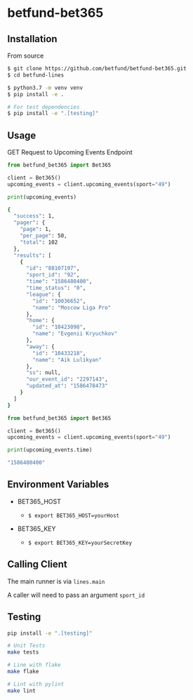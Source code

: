 # betfund-bet365

## Installation

From source
```bash
$ git clone https://github.com/betfund/betfund-bet365.git
$ cd betfund-lines

$ python3.7 -m venv venv
$ pip install -e .

# For test dependencies
$ pip install -e ".[testing]"
```

## Usage
GET Request to Upcoming Events Endpoint
```python
from betfund_bet365 import Bet365

client = Bet365()
upcoming_events = client.upcoming_events(sport="49")

print(upcoming_events)
```

```bash
{
  "success": 1,
  "pager": {
    "page": 1,
    "per_page": 50,
    "total": 102
  },
  "results": [
    {
      "id": "88107197",
      "sport_id": "92",
      "time": "1586480400",
      "time_status": "0",
      "league": {
        "id": "10036652",
        "name": "Moscow Liga Pro"
      },
      "home": {
        "id": "10423098",
        "name": "Evgenii Kryuchkov"
      },
      "away": {
        "id": "10433218",
        "name": "Aik Lulikyan"
      },
      "ss": null,
      "our_event_id": "2297143",
      "updated_at": "1586478473"
    }
  ]
}
```

```python
from betfund_bet365 import Bet365

client = Bet365()
upcoming_events = client.upcoming_events(sport="49")

print(upcoming_events.time)
```

```bash
"1586480400"
```


## Environment Variables

+ BET365_HOST
    + `$ export BET365_HOST=yourHost`


+ BET365_KEY
    + `$ export BET365_KEY=yourSecretKey`


## Calling Client
The main runner is via `lines.main`

A caller will need to pass an argument `sport_id`


## Testing
```bash
pip install -e ".[testing]"

# Unit Tests
make tests

# Line with flake
make flake

# Lint with pylint
make lint
```